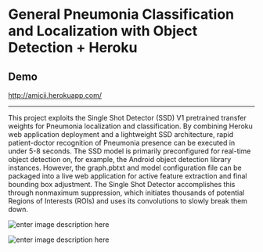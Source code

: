 # General Pneumonia Classification and Localization with Object Detection + Heroku

## Demo
http://amicii.herokuapp.com/
__________________________________________________________________________________________________________________________________________

This project exploits the Single Shot Detector (SSD) V1 pretrained transfer weights for Pneumonia localization and classification. By combining Heroku web application deployment and a lightweight SSD architecture, rapid patient-doctor recognition of Pneumonia presence can be executed in under 5-8 seconds. The SSD model is primarily preconfigured for real-time object detection on, for example, the Android object detection library instances. However, the graph.pbtxt and model configuration file can be packaged into a live web application for active feature extraction and final bounding box adjustment. The Single Shot Detector accomplishes this through nonmaximum suppression, which initiates thousands of potential Regions of Interests (ROIs) and uses its convolutions to slowly break them down.

![enter image description here](https://miro.medium.com/max/2000/1*up-gIJ9rPkHXUGRoqWuULQ.jpeg)

![enter image description here](https://imgur.com/YKF25Kj)

